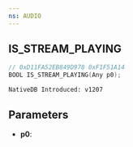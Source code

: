 ```yaml
---
ns: AUDIO
---
```

## IS_STREAM_PLAYING

```c
// 0xD11FA52EB849D978 0xF1F51A14
BOOL IS_STREAM_PLAYING(Any p0);
```

```
NativeDB Introduced: v1207
```

## Parameters
* **p0**:
